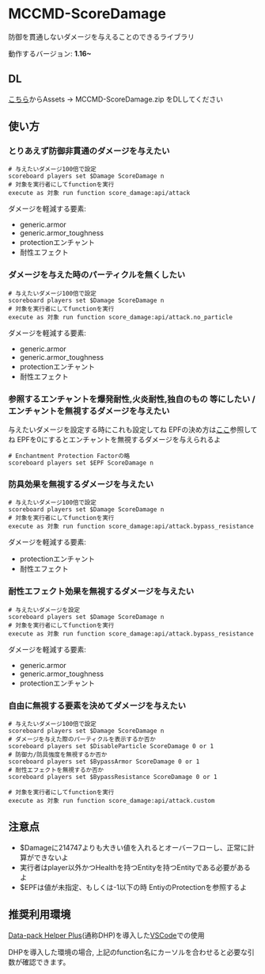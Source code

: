 # MCCMD-ScoreDamage
防御を貫通しないダメージを与えることのできるライブラリ

動作するバージョン: **1.16~**

## DL
[こちら](https://github.com/ChenCMD/MCCMD-ScoreDamage/releases/tag/1.0)からAssets -> MCCMD-ScoreDamage.zip をDLしてください

## 使い方

### とりあえず防御非貫通のダメージを与えたい
```mcfunction
# 与えたいダメージ100倍で設定
scoreboard players set $Damage ScoreDamage n
# 対象を実行者にしてfunctionを実行
execute as 対象 run function score_damage:api/attack
```
ダメージを軽減する要素:
* generic.armor
* generic.armor_toughness
* protectionエンチャント
* 耐性エフェクト

### ダメージを与えた時のパーティクルを無くしたい
```mcfunction
# 与えたいダメージ100倍で設定
scoreboard players set $Damage ScoreDamage n
# 対象を実行者にしてfunctionを実行
execute as 対象 run function score_damage:api/attack.no_particle
```
ダメージを軽減する要素:
* generic.armor
* generic.armor_toughness
* protectionエンチャント
* 耐性エフェクト


### 参照するエンチャントを爆発耐性,火炎耐性,独自のもの 等にしたい / エンチャントを無視するダメージを与えたい
与えたいダメージを設定する時にこれも設定してね
EPFの決め方は[ここ](https://minecraft.gamepedia.com/Armor#Enchantments)参照してね
EPFを0にするとエンチャントを無視するダメージを与えられるよ
```mcfunction
# Enchantment Protection Factorの略
scoreboard players set $EPF ScoreDamage n
```


### 防具効果を無視するダメージを与えたい
```mcfunction
# 与えたいダメージ100倍で設定
scoreboard players set $Damage ScoreDamage n
# 対象を実行者にしてfunctionを実行
execute as 対象 run function score_damage:api/attack.bypass_resistance
```
ダメージを軽減する要素:
* protectionエンチャント
* 耐性エフェクト


### 耐性エフェクト効果を無視するダメージを与えたい
```mcfunction
# 与えたいダメージを設定
scoreboard players set $Damage ScoreDamage n
# 対象を実行者にしてfunctionを実行
execute as 対象 run function score_damage:api/attack.bypass_resistance
```
ダメージを軽減する要素:
* generic.armor
* generic.armor_toughness
* protectionエンチャント


### 自由に無視する要素を決めてダメージを与えたい
```mcfunction
# 与えたいダメージ100倍で設定
scoreboard players set $Damage ScoreDamage n
# ダメージを与えた際のパーティクルを表示するか否か
scoreboard players set $DisableParticle ScoreDamage 0 or 1
# 防御力/防具強度を無視するか否か
scoreboard players set $BypassArmor ScoreDamage 0 or 1
# 耐性エフェクトを無視するか否か
scoreboard players set $BypassResistance ScoreDamage 0 or 1

# 対象を実行者にしてfunctionを実行
execute as 対象 run function score_damage:api/attack.custom
```

## 注意点
* $Damageに214747よりも大きい値を入れるとオーバーフローし、正常に計算ができないよ
* 実行者はplayer以外かつHealthを持つEntityを持つEntityである必要があるよ
* $EPFは値が未指定、もしくは-1以下の時 EntiyのProtectionを参照するよ

## 推奨利用環境
[Data-pack Helper Plus](https://github.com/SPGoding/datapack-language-server)(通称DHP)を導入した[VSCode](https://azure.microsoft.com/ja-jp/products/visual-studio-code/)での使用

DHPを導入した環境の場合, 上記のfunction名にカーソルを合わせると必要な引数が確認できます。

